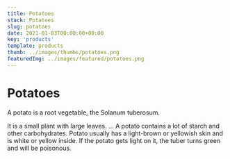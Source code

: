 ```yaml
---
title: Potatoes
stack: Potatoes
slug: potatoes
date: 2021-01-03T00:00:00+00:00
key: 'products'
template: products
thumb: ../images/thumbs/potatoes.png
featuredImg: ../images/featured/potatoes.png
---
```

# Potatoes

A potato is a root vegetable, the Solanum tuberosum.

It is a small plant with large leaves. ... A potato contains a lot of starch and other carbohydrates. Potato usually has a light-brown or yellowish skin and is white or yellow inside. If the potato gets light on it, the tuber turns green and will be poisonous.